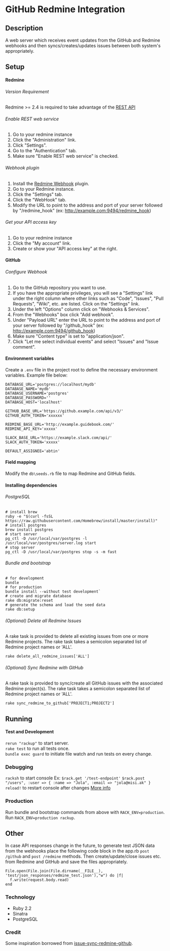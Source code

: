 GitHub Redmine Integration
==========================

Description
-----------
A web server which receives event updates from the GitHub and Redmine webhooks and then syncs/creates/updates issues between both system's appropriately.

Setup
-----
#### Redmine

###### Version Requirement
Redmine >= 2.4 is required to take advantage of the [REST API](http://www.redmine.org/projects/redmine/wiki/Rest_api)

###### Enable REST web service
1. Go to your redmine instance
2. Click the "Administration" link.
3. Click "Settings".
4. Go to the "Authentication" tab.
5. Make sure "Enable REST web service" is checked.

###### Webhook plugin
1. Install the [Redmine Webhook](https://github.com/suer/redmine_webhook) plugin.
2. Go to your Redmine instance.
3. Click the "Settings" tab.
4. Click the "WebHook" tab.
5. Modify the URL to point to the address and port of your server followed by "/redmine_hook" (ex: http://example.com:9494/redmine_hook)

###### Get your API access key
1. Go to your redmine instance
2. Click the "My account" link.
3. Create or show your "API access key" at the right.

#### GitHub

###### Configure Webhook
1. Go to the GitHub repository you want to use.
2. If you have the appropriate privileges, you will see a "Settings" link under the right column where other links such as "Code", "Issues", "Pull Requests", "Wiki", etc. are listed. Click on the "Settings" link.
3. Under the left "Options" column click on "Webhooks & Services".
4. From the "Webhooks" box click "Add webhook".
5. Under "Payload URL" enter the URL to point to the address and port of your server followed by "/github_hook" (ex: http://example.com:9494/github_hook)
6. Make sure "Content type" is set to "application/json".
7. Click "Let me select individual events" and select "Issues" and "Issue comment".

#### Environment variables
Create a `.env` file in the project root to define the necessary environment variables.
Example file below:
```
DATABASE_URL='postgres://localhost/mydb'
DATABASE_NAME='mydb'
DATABASE_USERNAME='postgres'
DATABASE_PASSWORD=''
DATABASE_HOST='localhost'

GITHUB_BASE_URL='https://github.example.com/api/v3/'
GITHUB_AUTH_TOKEN='xxxxxx'

REDMINE_BASE_URL='http://example.guidebook.com/'
REDMINE_API_KEY='xxxxx'

SLACK_BASE_URL='https://example.slack.com/api/'
SLACK_AUTH_TOKEN='xxxxx'

DEFAULT_ASSIGNEE='abtin'
```

#### Field mapping
Modify the `db\seeds.rb` file to map Redmine and GitHub fields.

#### Installing dependencies

###### PostgreSQL
```
# install brew
ruby -e "$(curl -fsSL https://raw.githubusercontent.com/Homebrew/install/master/install)"
# install postgres
brew install postgres
# start server
pg_ctl -D /usr/local/var/postgres -l /usr/local/var/postgres/server.log start
# stop server
pg_ctl -D /usr/local/var/postgres stop -s -m fast
````

###### Bundle and bootstrap
```
# for development
bundle
# for production
bundle install --without test development`
# create and migrate database
rake db:migrate:reset
# generate the schema and load the seed data
rake db:setup
```

###### (Optional) Delete all Redmine Issues
A rake task is provided to delete all existing issues from one or more Redmine projects.
The rake task takes a semicolon separated list of Redmine project names or 'ALL'.
```
rake delete_all_redmine_issues['ALL']
```

###### (Optional) Sync Redmine with GitHub
A rake task is provided to sync/create all GitHub issues with the associated Redmine project(s).
The rake task takes a semicolon separated list of Redmine project names or 'ALL'.
```
rake sync_redmine_to_github['PROJECT1;PROJECT2']
```

Running
-------

#### Test and Development
`rerun "rackup"` to start server.  
`rake test` to run all tests once.  
`bundle exec guard` to initiate file watch and run tests on every change.  

### Debugging
`racksh` to start console
Ex:
`$rack.get '/test-endpoint'`
`$rack.post "/users", :user => { :name => "Jola", :email => "jola@misi.ak" }`
`reload!` to restart console after changes
[More info](https://github.com/sickill/racksh)  

### Production
Run bundle and bootstrap commands from above with `RACK_ENV=production`.  
Run `RACK_ENV=production rackup`.  

Other
-----
In case API responses change in the future, to generate test JSON data from the webhooks place the following code block in the app.rb `post /github` and `post /redmine` methods.
Then create/update/close issues etc. from Redmine and GitHub and save the files appropriately.
```
File.open(File.join(File.dirname(__FILE__), 'test/json_responses/redmine_test.json'),"w") do |f|
  f.write(request.body.read)
end
```

### Technology

- Ruby 2.2
- Sinatra
- PostgreSQL

### Credit

Some inspiration borrowed from [issue-sync-redmine-github](https://github.com/gmontard/issue-sync-redmine-github).

